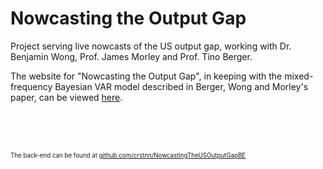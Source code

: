 # Nowcasting the Output Gap

Project serving live nowcasts of the US output gap, working with Dr. Benjamin Wong, Prof. James Morley and Prof. Tino Berger.

The website for "Nowcasting the Output Gap", in keeping with the mixed-frequency Bayesian VAR model described in Berger, Wong and Morley's paper, can be viewed [here](https://outputgapnow.com/).

<br><br><br>


<sub><sup> The back-end can be found at [github.com/crstnn/NowcastingTheUSOutputGapBE](https://github.com/crstnn/NowcastingTheUSOutputGapBE) </sup></sub>

